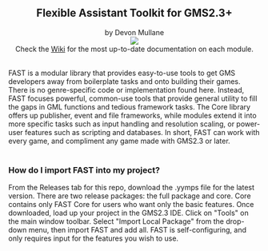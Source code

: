 <h2 align="center">
Flexible Assistant Toolkit for GMS2.3+
</h2>
<p align="center">
by Devon Mullane<br>
  <a href="https://github.com/Hyomoto/FASTv33/wiki"><img src="https://user-images.githubusercontent.com/6281477/95689209-359b9a00-0bdd-11eb-8f94-850252d47c68.png" align="center"></a><br>
Check the <a href="https://github.com/Hyomoto/FASTv33/wiki">Wiki</a> for the most up-to-date documentation on each module.
</p>
<br>
FAST is a modular library that provides easy-to-use tools to get GMS developers away from boilerplate tasks and onto building their games. There is no genre-specific code or implementation found here. Instead, FAST focuses powerful, common-use tools that provide general utility to fill the gaps in GML functions and tedious framework tasks. The Core library offers up publisher, event and file frameworks, while modules extend it into more specific tasks such as input handling and resolution scaling, or power-user features such as scripting and databases. In short, FAST can work with every game, and compliment any game made with GMS2.3 or later.
<br><br>
<h3>
How do I import FAST into my project?
</h3>
From the Releases tab for this repo, download the .yymps file for the latest version. There are two release packages: the full package and core. Core contains only FAST Core for users who want only the basic features. Once downloaded, load up your project in the GMS2.3 IDE. Click on "Tools" on the main window toolbar. Select "Import Local Package" from the drop-down menu, then import FAST and add all. FAST is self-configuring, and only requires input for the features you wish to use.
